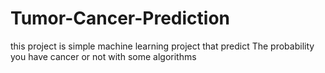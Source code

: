 # Tumor-Cancer-Prediction
this project is simple machine learning project that predict The probability you have cancer or not with some algorithms
